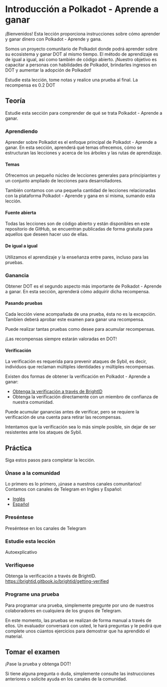 # Introducción a Polkadot - Aprende a ganar

¡Bienvenidos! Esta lección proporciona instrucciones sobre cómo aprender y ganar dinero con Polkadot - Aprende y gana.

Somos un proyecto comunitario de Polkadot donde podrá aprender sobre su ecosistema y ganar DOT al mismo tiempo. El método de aprendizaje es de igual a igual, así como también de código abierto. ¡Nuestro objetivo es capacitar a personas con habilidades de Polkadot, brindarles ingresos en DOT y aumentar la adopción de Polkadot!

Estudie esta lección, tome notas y realice una prueba al final. La recompensa es 0.2 DOT

## Teoría
Estudie esta sección para comprender de qué se trata Polkadot - Aprende a ganar.

### Aprendiendo
Aprender sobre Polkadot es el enfoque principal de Polkadot - Aprende a ganar. En esta sección, aprenderá qué temas ofrecemos, cómo se estructuran las lecciones y acerca de los árboles y las rutas de aprendizaje.

#### Temas

Ofrecemos un pequeño núcleo de lecciones generales para principiantes y un conjunto ampliado de lecciones para desarrolladores.

También contamos con una pequeña cantidad de lecciones relacionadas con la plataforma Polkadot - Aprende y gana en sí misma, sumando esta lección.

#### Fuente abierta
Todas las lecciones son de código abierto y están disponibles en este repositorio de GitHub, se encuentran publicadas de forma gratuita para aquellos que deseen hacer uso de ellas.

#### De igual a igual
Utilizamos el aprendizaje y la enseñanza entre pares, incluso para las pruebas.

### Ganancia
Obtener DOT es el segundo aspecto más importante de Polkadot - Aprende a ganar. En esta sección, aprenderá cómo adquirir dicha recompensa.

#### Pasando pruebas
Cada lección viene acompañada de una prueba, ésta no es la excepción. Tambíen deberá aprobar este examen para ganar una recompensa.

Puede realizar tantas pruebas como desee para acumular recompensas.

¡Las recompensas siempre estarán valoradas en DOT!

#### Verificación

La verificación es requerida para prevenir ataques de Sybil, es decir, individuos que reclaman múltiples identidades y múltiples recompensas.

Existen dos formas de obtener la verificación en Polkadot - Aprende a ganar:

 - [Obtenga la verificación a través de BrightID](https://brightid.gitbook.io/brightid/getting-verified)
 - Obtenga la verificación directamente con un miembro de confianza de nuestra comunidad.

Puede acumular ganancias antes de verificar, pero se requiere la verificación de una cuenta para retirar las recompensas.

Intentamos que la verificación sea lo más simple posible, sin dejar de ser resistentes ante los ataques de Sybil.

## Práctica
Siga estos pasos para completar la lección.

### Únase a la comunidad
Lo primero es lo primero, ¡únase a nuestros canales comunitarios! Contamos con canales de Telegram en Ingles y Español:

* [Inglés](https://t.me/polkadotlearn)
* [Español](https://t.me/PolkadotAprendeAGanar)

### Preséntese
Preséntese en los canales de Telegram

### Estudie esta lección
Autoexplicatívo

### Verifíquese
Obtenga la verificación a través de  BrightID. https://brightid.gitbook.io/brightid/getting-verified

### Programe una prueba
Para programar una prueba, simplemente pregunte por uno de nuestros colaboradores en cualquiera de los grupos de Telegram.

En este momento, las pruebas se realizan de forma manual a través de ellos. Un evaluador conversará con usted, le hará preguntas y le pedirá que complete unos cúantos ejercicios para demostrar que ha aprendido el material.

## Tomar el examen
¡Pase la prueba y obtenga DOT!

Si tiene alguna pregunta o duda, simplemente consulte las instrucciones anteriores o solicite ayuda en los canales de la comunidad.
